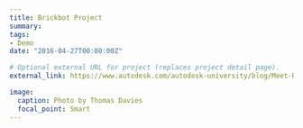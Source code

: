 ```yaml
---
title: Brickbot Project
summary: 
tags:
- Demo
date: "2016-04-27T00:00:00Z"

# Optional external URL for project (replaces project detail page).
external_link: https://www.autodesk.com/autodesk-university/blog/Meet-BrickBot-Intelligent-Automation-2018

image:
  caption: Photo by Thomas Davies
  focal_point: Smart
---
```

